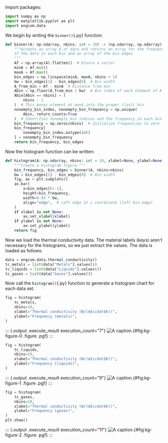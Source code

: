 Import packages:

``` python
import numpy as np
import matplotlib.pyplot as plt
import engcom.data
```

We begin by writing the `binner()`{.py} function:

``` python
def binner(A: np.ndarray, nbins: int = 10) -> (np.ndarray, np.ndarray):
    """Accepts an array A of data and returns an array for the frequency
    of the data in each bin and an array of the bin edges
    """
    Af = np.array(A).flatten()  # Ensure a vector
    minA = Af.min()
    maxA = Af.max()
    bin_edges = np.linspace(minA, maxA, nbins + 1)
    bw = bin_edges[1] - bin_edges[0]  # Bin width
    A_from_min = Af - minA  # Distance from min
    Abin = np.floor(A_from_min / bw)  # Bin index of each element of A
    Abin[Abin == nbins] = (
        nbins - 1
    )  # This moves element at maxA into the proper (last) bin
    nonempty_bin_index, nonempty_bin_frequency = np.unique(
        Abin, return_counts=True
    )  # Identifies nonempty bin indices and the frequency in each bin
    bin_frequency = np.zeros(nbins)  # Initialize frequencies to zero
    bin_frequency[
        nonempty_bin_index.astype(int)
    ] = nonempty_bin_frequency
    return bin_frequency, bin_edges
```

Now the histogram function can be written:

``` python
def histogram(A: np.ndarray, nbins: int = 10, xlabel=None, ylabel=None):
    """Create a histogram figure."""
    bin_frequency, bin_edges = binner(A, nbins=nbins)
    bw = bin_edges[1] - bin_edges[0]  # Bin width
    fig, ax = plt.subplots()
    ax.bar(
        x=bin_edges[0:-1],
        height=bin_frequency,
        width=0.95 * bw,
        align="edge",  # Left edge at x coordinate (left bin edge)
    )
    if xlabel is not None:
        ax.set_xlabel(xlabel)
    if ylabel is not None:
        ax.set_ylabel(ylabel)
    return fig
```

Now we load the thermal conductivity data. The material labels (keys)
aren't necessary for the histograms, so we just extract the values.
The data is loaded as follows:

``` python
data = engcom.data.thermal_conductivity()
tc_metals = list(data["Metals"].values())
tc_liquids = list(data["Liquids"].values())
tc_gases = list(data["Gases"].values())
```

Now call the `histogram()`{.py} function to generate a histogram chart
for each data set.

``` python
fig = histogram(
    tc_metals,
    nbins=10,
    xlabel="Thermal conductivity (W/(m$\cdot$K))",
    ylabel="Frequency (metals)",
)
```

::: {.output .execute_result execution_count="7"}
![A caption.](source/kg/figure-0.pgf){#fig:kg-figure-0 .figure .pgf}
:::

``` python
fig = histogram(
    tc_liquids,
    nbins=10,
    xlabel="Thermal conductivity (W/(m$\cdot$K))",
    ylabel="Frequency (liquids)",
)
```

::: {.output .execute_result execution_count="9"}
![A caption.](source/kg/figure-1.pgf){#fig:kg-figure-1 .figure .pgf}
:::

``` python
fig = histogram(
    tc_gases,
    nbins=10,
    xlabel="Thermal conductivity (W/(m$\cdot$K))",
    ylabel="Frequency (gases)",
)
plt.show()
```

::: {.output .execute_result execution_count="11"}
![A caption.](source/kg/figure-2.pgf){#fig:kg-figure-2 .figure .pgf}
:::
